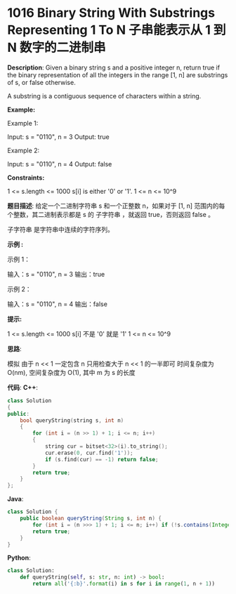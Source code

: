 # 1016 Binary String With Substrings Representing 1 To N 子串能表示从 1 到 N 数字的二进制串

__Description__:
Given a binary string s and a positive integer n, return true if the binary representation of all the integers in the range [1, n] are substrings of s, or false otherwise.

A substring is a contiguous sequence of characters within a string.

__Example:__

Example 1:

Input: s = "0110", n = 3
Output: true

Example 2:

Input: s = "0110", n = 4
Output: false

__Constraints:__

1 <= s.length <= 1000
s[i] is either '0' or '1'.
1 <= n <= 10^9

__题目描述__:
给定一个二进制字符串 s 和一个正整数 n，如果对于 [1, n] 范围内的每个整数，其二进制表示都是 s 的 子字符串 ，就返回 true，否则返回 false 。

子字符串 是字符串中连续的字符序列。

__示例 :__

示例 1：

输入：s = "0110", n = 3
输出：true

示例 2：

输入：s = "0110", n = 4
输出：false

__提示:__

1 <= s.length <= 1000
s[i] 不是 '0' 就是 '1'
1 <= n <= 10^9

__思路__:

模拟
由于 n << 1 一定包含 n
只用检查大于 n << 1 的一半即可
时间复杂度为 O(nm), 空间复杂度为 O(1), 其中 m 为 s 的长度

__代码__:
__C++__:

```C++
class Solution
{
public:
    bool queryString(string s, int n) 
    {
        for (int i = (n >> 1) + 1; i <= n; i++) 
        {
            string cur = bitset<32>(i).to_string();
            cur.erase(0, cur.find('1'));
            if (s.find(cur) == -1) return false;
        }
        return true;
    }
};
```

__Java__:

```Java
class Solution {
    public boolean queryString(String s, int n) {
        for (int i = (n >>> 1) + 1; i <= n; i++) if (!s.contains(Integer.toBinaryString(i))) return false;
        return true;
    }
}
```

__Python__:

```Python
class Solution:
    def queryString(self, s: str, n: int) -> bool:
        return all('{:b}'.format(i) in s for i in range(1, n + 1))
```
